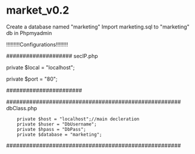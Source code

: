 # market_v0.2

Create a database named "marketing"
Import marketing.sql to "marketing" db in Phpmyadmin

!!!!!!!!!Configurations!!!!!!!!


####################
secIP.php

private $local = "localhost";

private $port = "80";

#######################

#####################################################
dbClass.php

		private $host = "localhost";//main decleration
		private $huser = "DbUsername";
		private $hpass = "DbPass";
		private $database = "marketing";
#####################################################


